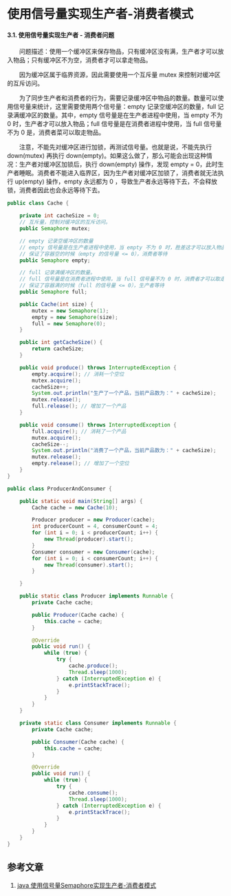 # 使用信号量实现生产者-消费者模式

#### 3.1. 使用信号量实现生产者 - 消费者问题

　　问题描述：使用一个缓冲区来保存物品，只有缓冲区没有满，生产者才可以放入物品；只有缓冲区不为空，消费者才可以拿走物品。

　　因为缓冲区属于临界资源，因此需要使用一个互斥量 mutex 来控制对缓冲区的互斥访问。

　　为了同步生产者和消费者的行为，需要记录缓冲区中物品的数量。数量可以使用信号量来统计，这里需要使用两个信号量：empty 记录空缓冲区的数量，full 记录满缓冲区的数量。其中，empty 信号量是在生产者进程中使用，当 empty 不为 0 时，生产者才可以放入物品；full 信号量是在消费者进程中使用，当 full 信号量不为 0 是，消费者菜可以取走物品。

　　注意，不能先对缓冲区进行加锁，再测试信号量。也就是说，不能先执行 down(mutex) 再执行 down(empty)。如果这么做了，那么可能会出现这种情况：生产者对缓冲区加锁后，执行 down(empty) 操作，发现 empty = 0，此时生产者睡眠。消费者不能进入临界区，因为生产者对缓冲区加锁了，消费者就无法执行 up(empty) 操作，empty 永远都为 0 ，导致生产者永远等待下去，不会释放锁，消费者因此也会永远等待下去。



```java
public class Cache {

    private int cacheSize = 0;
    // 互斥量，控制对缓冲区的互斥访问。
    public Semaphore mutex;

    // empty 记录空缓冲区的数量
    // empty 信号量是在生产者进程中使用，当 empty 不为 0 时，胜差这才可以放入物品
    // 保证了容器空的时候（empty 的信号量 <= 0），消费者等待
    public Semaphore empty;

    // full 记录满缓冲区的数量。
    // full 信号量是在消费者进程中使用，当 full 信号量不为 0 时，消费者才可以取走物品
    // 保证了容器满的时候（full 的信号量 <= 0），生产者等待
    public Semaphore full;

    public Cache(int size) {
        mutex = new Semaphore(1);
        empty = new Semaphore(size);
        full = new Semaphore(0);
    }

    public int getCacheSize() {
        return cacheSize;
    }

    public void produce() throws InterruptedException {
        empty.acquire(); // 消耗一个空位
        mutex.acquire();
        cacheSize++;
        System.out.println("生产了一个产品，当前产品数为：" + cacheSize);
        mutex.release();
        full.release(); // 增加了一个产品
    }

    public void consume() throws InterruptedException {
        full.acquire(); // 消耗了一个产品
        mutex.acquire();
        cacheSize--;
        System.out.println("消费了一个产品，当前产品数为：" + cacheSize);
        mutex.release();
        empty.release(); // 增加了一个空位
    }
}
```



```java
public class ProducerAndConsumer {

    public static void main(String[] args) {
        Cache cache = new Cache(10);

        Producer producer = new Producer(cache);
        int producerCount = 4, consumerCount = 4;
        for (int i = 0; i < producerCount; i++) {
            new Thread(producer).start();
        }
        Consumer consumer = new Consumer(cache);
        for (int i = 0; i < consumerCount; i++) {
            new Thread(consumer).start();
        }

    }

    public static class Producer implements Runnable {
        private Cache cache;

        public Producer(Cache cache) {
            this.cache = cache;
        }

        @Override
        public void run() {
            while (true) {
                try {
                    cache.produce();
                    Thread.sleep(1000);
                } catch (InterruptedException e) {
                    e.printStackTrace();
                }
            }
        }
    }

    private static class Consumer implements Runnable {
        private Cache cache;

        public Consumer(Cache cache) {
            this.cache = cache;
        }

        @Override
        public void run() {
            while (true) {
                try {
                    cache.consume();
                    Thread.sleep(1000);
                } catch (InterruptedException e) {
                    e.printStackTrace();
                }
            }
        }
    }
}
```




## 参考文章
1. [java 使用信号量Semaphore实现生产者-消费者模式](https://blog.csdn.net/whueratsjtuer/article/details/88965300)
